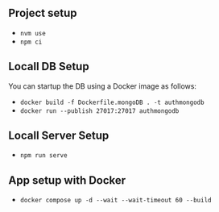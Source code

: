 ## Project setup
- `nvm use`
- `npm ci`

## Locall DB Setup
You can startup the DB using a Docker image as follows:
* `docker build -f Dockerfile.mongoDB . -t authmongodb`
* `docker run --publish 27017:27017 authmongodb`

## Locall Server Setup
* `npm run serve`

## App setup with Docker
* `docker compose up -d --wait --wait-timeout 60 --build`



